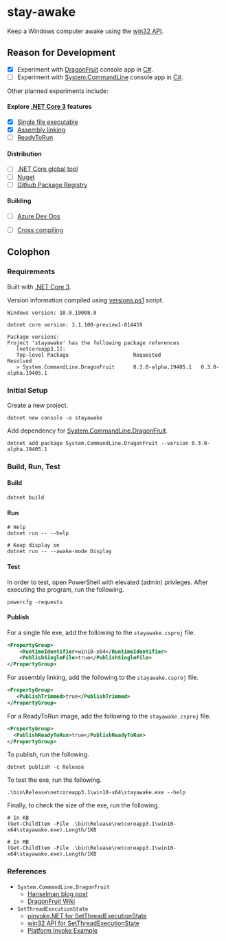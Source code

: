 # stay-awake

Keep a Windows computer awake using the [win32 API](https://docs.microsoft.com/en-us/windows/win32/apiindex/windows-api-list).

## Reason for Development

- [x] Experiment with [DragonFruit](https://github.com/dotnet/command-line-api/wiki/DragonFruit-overview) console app in [C#](https://docs.microsoft.com/en-us/dotnet/csharp/). 
- [ ] Experiment with [System.CommandLine](https://github.com/dotnet/command-line-api/wiki/Your-first-app-with-System.CommandLine) console app in [C#](https://docs.microsoft.com/en-us/dotnet/csharp/).

Other planned experiments include:

#### Explore [.NET Core 3](https://docs.microsoft.com/en-us/dotnet/core/whats-new/dotnet-core-3-0) features
- [x] [Single file executable](https://docs.microsoft.com/en-us/dotnet/core/whats-new/dotnet-core-3-0#single-file-executables)
- [x] [Assembly linking](https://docs.microsoft.com/en-us/dotnet/core/whats-new/dotnet-core-3-0#assembly-linking)
- [ ] [ReadyToRun](https://docs.microsoft.com/en-us/dotnet/core/whats-new/dotnet-core-3-0#readytorun-images)

#### Distribution
- [ ] [.NET Core global tool](https://docs.microsoft.com/en-us/dotnet/core/tools/global-tools)
- [ ] [Nuget](https://www.nuget.org/)
- [ ] [Github Package Registry](https://help.github.com/en/github/managing-packages-with-github-package-registry/configuring-nuget-for-use-with-github-package-registry)

#### Building
- [ ] [Azure Dev Ops](https://azure.microsoft.com/en-us/services/devops/)
- [ ] [Cross compiling](https://docs.microsoft.com/en-us/dotnet/core/rid-catalog)


## Colophon

### Requirements
Built with [.NET Core 3](https://dotnet.microsoft.com/download/dotnet-core/3.0).

Version information compiled using [versions.ps1](https://github.com/curtisalexander/stayawake/blob/master/versions.ps1) script.

```
Windows version: 10.0.19008.0

dotnet core version: 3.1.100-preview1-014459

Package versions:
Project 'stayawake' has the following package references
   [netcoreapp3.1]:
   Top-level Package                     Requested             Resolved
   > System.CommandLine.DragonFruit      0.3.0-alpha.19405.1   0.3.0-alpha.19405.1
```

### Initial Setup

Create a new project.

```pwsh
dotnet new console -o stayawake
```

Add dependency for [System.CommandLine.DragonFruit](https://www.nuget.org/packages/System.CommandLine.DragonFruit).

```pwsh
dotnet add package System.CommandLine.DragonFruit --version 0.3.0-alpha.19405.1
```

### Build, Run, Test

#### Build

```pwsh
dotnet build
```

#### Run

```pwsh
# Help 
dotnet run -- --help

# Keep display on
dotnet run -- --awake-mode Display
```

#### Test

In order to test, open PowerShell with elevated (admin) privleges.  After executing the program, run the following.

```pwsh
powercfg -requests
```

#### Publish

For a single file exe, add the following to the `stayawake.csproj` file.

```xml
<PropertyGroup>
    <RuntimeIdentifier>win10-x64</RuntimeIdentifier>
    <PublishSingleFile>true</PublishSingleFile>
</PropertyGroup>
```

For assembly linking, add the following to the `stayawake.csproj` file.

```xml
<PropertyGroup>
   <PublishTrimmed>true</PublishTrimmed>
</PropertyGroup>
```

For a ReadyToRun image, add the following to the `stayawake.csproj` file.

```xml
<PropertyGroup>
  <PublishReadyToRun>true</PublishReadyToRun>
</PropertyGroup>
```

To publish, run the following.

```pwsh
dotnet publish -c Release
```

To test the exe, run the following.

```pwsh
.\bin\Release\netcoreapp3.1\win10-x64\stayawake.exe --help
```

Finally, to check the size of the exe, run the following.

```pwsh
# In KB
(Get-ChildItem -File .\bin\Release\netcoreapp3.1\win10-x64\stayawake.exe).Length/1KB

# In MB
(Get-ChildItem -File .\bin\Release\netcoreapp3.1\win10-x64\stayawake.exe).Length/1KB
```

### References
- `System.CommandLine.DragonFruit`
    - [Hanselman blog post](https://www.hanselman.com/blog/DragonFruitAndSystemCommandLineIsANewWayToThinkAboutNETConsoleApps.aspx)
    - [DragonFruit Wiki](https://github.com/dotnet/command-line-api/wiki/DragonFruit-overview)
- `SetThreadExecutionState`
    - [pinvoke.NET for SetThreadExecutionState](https://www.pinvoke.net/default.aspx/kernel32/SetThreadExecutionState.html)
    - [win32 API for SetThreadExecutionState](https://docs.microsoft.com/en-us/windows/win32/api/winbase/nf-winbase-setthreadexecutionstate?redirectedfrom=MSDN)
    - [Platform Invoke Example](https://docs.microsoft.com/en-us/dotnet/csharp/programming-guide/interop/how-to-use-platform-invoke-to-play-a-wave-file)
